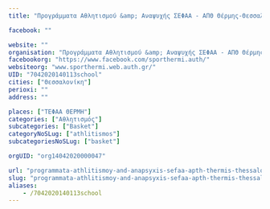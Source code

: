 ```yaml
---
title: "Προγράμματα Αθλητισμού &amp; Αναψυχής ΣΕΦΑΑ - ΑΠΘ Θέρμης-Θεσσαλονίκη-Basket"

facebook: ""

website: ""
organisation: "Προγράμματα Αθλητισμού &amp; Αναψυχής ΣΕΦΑΑ - ΑΠΘ Θέρμης"
facebookorg: "https://www.facebook.com/sporthermi.auth/"
websiteorg: "www.sporthermi.web.auth.gr/"
UID: "7042020140113school"
cities: ["Θεσσαλονίκη"]
perioxi: ""
address: ""

places: ["ΤΕΦΑΑ ΘΕΡΜΗ"]
categories: ["Αθλητισμός"]
subcategories: ["Basket"]
categoryNoSLug: ["athlitismos"]
subcategoriesNoSLug: ["basket"]

orgUID: "org14042020000047"

url: "programmata-athlitismoy-and-anapsyxis-sefaa-apth-thermis-thessaloniki-basket/thessaloniki"
slug: "programmata-athlitismoy-and-anapsyxis-sefaa-apth-thermis-thessaloniki-basket"
aliases:
    - /7042020140113school
---
```





